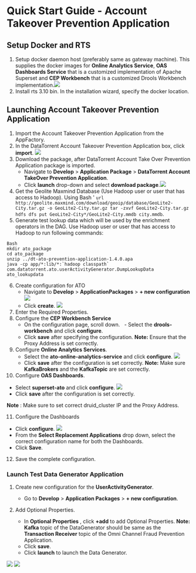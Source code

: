 # Quick Start Guide - Account Takeover Prevention Application

## Setup Docker and RTS

1. Setup docker daemon host (preferably same as gateway machine). This supplies the docker images for **Online Analytics Service**, **OAS Dashboards Service** that is a customized implementation of Apache Superset and **CEP Workbench** that is a customized Drools Workbench implementation.![](images/applications/quickstart_launch/dockerlocation.png)
2. Install rts 3.10 bin. In the installation wizard, specify the docker location.


## Launching Account Takeover Prevention Application

1. Import the Account Takeover Prevention Application from the AppFactory.
2. In the DataTorrent Account Takeover Prevention Application box, click **import**. ![](images/applications/quickstart_launch/importato.png)
3. Download the package, after DataTorrent Account Take Over Prevention Application package is imported.
   - Navigate to **Develop** > **Application Package** > **DataTorrent Account TakeOver Prevention Application**.
   - Click **launch** drop-down and select **download package**.![](images/applications/quickstart_launch/atoapppackage.png)
4. Get the Geolite Maxmind Database (Use Hadoop user or user that has access to Hadoop). Using Bash '
`url http://geolite.maxmind.com/download/geoip/database/GeoLite2-City.tar.gz -o GeoLite2-City.tar.gz
tar -zxvf GeoLite2-City.tar.gz 
hdfs dfs put GeoLite2-City*/GeoLite2-City.mmdb city.mmdb`.
5. Generate test lookup data which will be used by the enrichment operators in the DAG. Use Hadoop user or user that has access to Hadoop to run following commands:
```
Bash
mkdir ato_package
cd ato_package
unzip ../dt-ato-prevention-application-1.4.0.apa 
java -cp app/*:lib/*:`hadoop classpath` com.datatorrent.ato.userActivityGenerator.DumpLookupData ato_lookupdata
```
6. Create configuration for ATO
   - Navigate to **Develop** > **ApplicationPackages** > **+ new configuration** ![](images/applications/quickstart_launch/atoapppacknewconfig.png)
   - Click **create**. ![](images/applications/quickstart_launch/atonewconfig1.png)
7. Enter the Required Properties. 
8. Configure the **CEP Workbench Service**
   - On the configuration page, scroll down.
   - Select the **drools-workbench** and click **configure**.
   - Click **save** after specifying the configuration.
   **Note:** Ensure that the Proxy Address is set correctly.
9. Configure **Online Analytics Services**.
   - Select the **ato-online-analytics-service** and click **configure**. ![](images/applications/quickstart_launch/atoconfigureservice1.png)
   - Click **save** after the configuration is set correctly.
**Note:** Make sure **KafkaBrokers** and the **KafkaTopic** are set correctly.
10. Configure **OAS Dashboards**.
   - Select **superset-ato** and click **configure**. ![](images/applications/quickstart_launch/atoconfigureservice2.png)
   - Click **save** after the configuration is set correctly.

**Note** : Make sure to set correct druid\_cluster IP and the Proxy Address. 

11. Configure the Dashboards
   - Click **configure**. ![](images/applications/quickstart_launch/atoconfigpackdashboard.png)
   - From the **Select Replacement Applications** drop down, select the correct configuration name for both the Dashboards.
   - Click **Save**. 
12. Save the complete configuration.

### Launch Test Data Generator Application

1. Create new configuration for the **UserActivityGenerator**.
   - Go to **Develop** > **Application Packages** > **+ new configuration**.

2. Add Optional Properties.
   - In **Optional Properties** , click **+add** to add Optional Properties.
**Note:**   **Kafka** topic of the DataGenerator should be same as the **Transaction Receiver** topic of the Omni Channel Fraud Prevention Application.
   - Click **save**.
   - Click **launch** to launch the Data Generator.

![](images/applications/quickstart_launch/atouseractivitynewconfig.png)
![](images/applications/quickstart_launch/atouseractivitynewconfig1.png)
